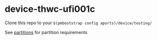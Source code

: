 # device-thwc-ufi001c

Clone this repo to your `$(pmbootstrap config aports)/device/testing/`

See [partitions](./partitions) for partition requirements 
